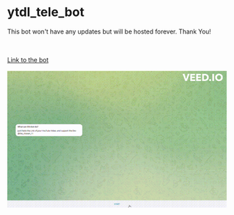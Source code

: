 # ytdl_tele_bot
 <p>This bot won't have any updates but will be hosted forever. Thank You!<p>
 <br>
 <br>
 <a href="https://t.me/ytubedl_tele_bot">Link to the bot<a>
 <br>
 <br>
 <img src="demo.gif.gif">
